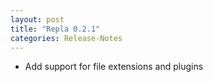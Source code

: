 ```yaml
---
layout: post
title: "Repla 0.2.1"
categories: Release-Notes
---
```


- Add support for file extensions and plugins
